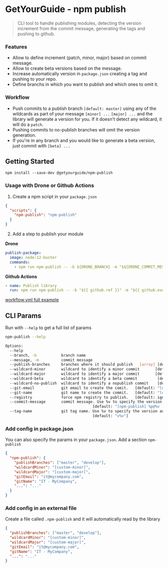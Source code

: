 # GetYourGuide - npm publish
> CLI tool to handle publishing modules, detecting the version increment from the commit message, generating the tags and pushing to github.

### Features
- Allow to define increment (patch, minor, major) based on commit message.
- Allow to create beta versions based on the message.
- Increase automatically version in `package.json` creating a tag and pushing to your repo.
- Define branchs in which you want to publish and which ones to omit it.

### Workflow
- Push commits to a publish branch `[default: master]` using any of the wildcards as part of your message `[minor] ...` `[major] ...` and the library will generate a version for you. If it doesn't detect any wildcard, it will do a `patch`.
- Pushing commits to no-publish branches will omit the version generation.
- If you're in any branch and you would like to generate a beta version, just commit with `[beta] ...`

## Getting Started
```shell
npm install --save-dev @getyourguide/npm-publish
```

### Usage with Drone or Github Actions
1. Create a npm script in your `package.json`
```json
{
  "scripts": {
    "npm-publish": "npm-publish"
  }
}
```

2. Add a step to publish your module

**Drone**  
```yml
publish-package:
  image: node:12-buster
  commands:
    - npm run npm-publish -- -b ${DRONE_BRANCH} -m "$${DRONE_COMMIT_MESSAGE}"
```

**Github Actions**  
```yml
- name: Publish library
  run: npm run npm-publish -- -b "${{ github.ref }}" -m "${{ github.event.head_commit.message }}"
```
[workflow.yml full example](./docs/github-workflow-example.yml)  

## CLI Params
Run with `--help` to get a full list of params
```sh
npm-publish --help

Options:                                   
  --help                                                    
  --branch, -b           branch name                                         [required]
  --message, -m          commit message                                      [required]
  --publish-branches     branches where it should publish   [array] [default: "master"]
  --wildcard-minor       wildcard to identify a minor commit       [default: "[minor]"]
  --wildcard-major       wildcard to identify a major commit       [default: "[major]"]
  --wildcard-beta        wildcard to identify a beta commit         [default: "[beta]"]
  --wildcard-no-publish  wildcard to identify a nopublish commit    [default: "[beta]"]
  --git-email            git email to create the comit.   [default: "local git config"]
  --git-name             git name to create the commit.   [default: "local git config"]
  --registry             force npm registry to publish.   [default: ignore]
  --commit-message       commit message. Use %v to specify the version and %p for package
                                       [default: "[npm-publish] %p@%v [ci skip]"]
  --tag-name             git tag name. Use %v to specify the version and %p for package
                                       [default: "v%v"]
```

### Add config in package.json
You can also specify the params in your `package.json`. Add a section `npm-publish`
```json
{
  "npm-publish": {
    "publishBranches": ["master", "develop"],
    "wildcardMinor": "[custom-minor]",
    "wildcardMajor": "[custom-major]",
    "gitEmail": "it@mycompany.com",
    "gitName": "IT - MyCompany",
    "...": "..."
  }
}
```

### Add config in an external file
Create a file called `.npm-publish` and it will automatically read by the library
```json
{
  "publishBranches": ["master", "develop"],
  "wildcardMinor": "[custom-minor]",
  "wildcardMajor": "[custom-major]",
  "gitEmail": "it@mycompany.com",
  "gitName": "IT - MyCompany",
  "...": "..."
}
```